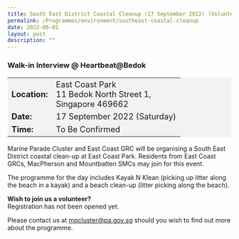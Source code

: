 ```yaml
---
title: South East District Coastal Cleanup (17 September 2022) (Volunteering)
permalink: /Programmes/environment/southeast-coastal-cleanup
date: 2022-06-01
layout: post
description: ""
---
```

### Walk-in Interview @ Heartbeat@Bedok ###

<table  style="font-size:130%; background-color:#f2f2f2">
	<tbody>
		<tr>
			 <td><b>Location:</b></td><td>East Coast Park<br>11 Bedok North Street 1,<br>Singapore 469662</td>
		</tr>
		<tr>
		 <td><b>Date:</b> </td><td>17 September 2022 (Saturday)</td>
		</tr>
		<tr>
			<td> <b>Time:</b> </td><td>To Be Confirmed</td>
		</tr>
	</tbody>
</table>

Marine Parade Cluster and East Coast GRC will be organising a South East District coastal clean-up at East Coast Park. Residents from East Coast GRCs, MacPherson and Mountbatten SMCs may join for this event.

The programme for the day includes Kayak N Klean (picking up litter along the beach in a kayak) and a beach clean-up (litter picking along the beach).

<b>Wish to join us a volunteer?</b><br>
Registration has not been opened yet.

Please contact us at mpcluster@pa.gov.sg should you wish to find out more about the programme.